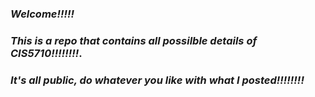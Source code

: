 ### ***Welcome!!!!!***

### ***This is a repo that contains all possilble details of CIS5710!!!!!!!!***.

### ***It's all public, do whatever you like with what I posted!!!!!!!!***
